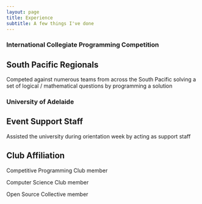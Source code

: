 ```yaml
---
layout: page
title: Experience
subtitle: A few things I've done
---
```


### International Collegiate Programming Competition
## South Pacific Regionals
Competed against numerous teams from across the South Pacific solving a set of logical / mathematical questions by programming a solution

### University of Adelaide
## Event Support Staff
Assisted the university during orientation week by acting as support staff
## Club Affiliation
Competitive Programming Club member

Computer Science Club member

Open Source Collective member